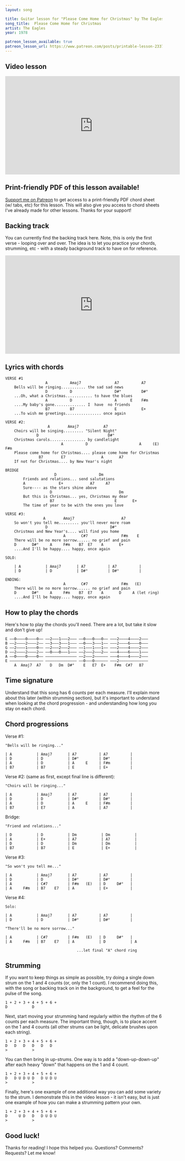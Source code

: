 ```yaml
---
layout: song

title: Guitar lesson for "Please Come Home for Christmas" by The Eagles
song_title:  Please Come Home for Christmas
artist: The Eagles
year: 1978

patreon_lesson_available: true
patreon_lesson_url: https://www.patreon.com/posts/printable-lesson-23379862
---
```


## Video lesson

<iframe width="560" height="315" src="https://www.youtube.com/embed/hwKxgI-6q-g?showinfo=0" frameborder="0" allowfullscreen></iframe><br />

<!-- Coming soon! -->

## Print-friendly PDF of this lesson available!

[Support me on Patreon](https://www.patreon.com/posts/printable-lesson-23379862) to get access to a print-friendly PDF chord sheet (w/ tabs, etc) for this lesson. This will also give you access to chord sheets I've already made for other lessons. Thanks for your support!

<!-- Coming soon! -->

## Backing track

You can currently find the backing track here. Note, this is only the first verse - looping over and over. The idea is to let you practice your chords, strumming, etc - with a steady background track to have on for reference.

<iframe width="560" height="315" src="https://www.youtube.com/embed/omWMQ7XGOBk?showinfo=0" frameborder="0" allowfullscreen></iframe><br />

<!--
<audio controls src="/audio/song-eagles-please-come-home-for-xmas-temp-backing-track.mp3">Your browser does not support the <code>audio</code> element.</audio> -->

## Lyrics with chords

    VERSE #1
                      A          Amaj7               A7          A7
        Bells will be ringing........... the sad sad news
                      D          D                   D#°         D#°
        ...Oh, what a Christmas............ to have the blues
                      A          D                   A      E    F#m
        ....My baby's gone.............. I  have  no friends
                      B7         B7                  E           E+
        ...To wish me greetings................ once again

    VERSE #2:
                       A        Amaj7           A7
        Choirs will be singing......... "Silent Night"
                  D                               D#°
        Christmas carols................ by candlelight
                             A          D                       A     (E)   F#m
        Please come home for Christmas.... please come home for Christmas
                   B7        E7                A       A7
        If not for Christmas.... by New Year's night

    BRIDGE
                          D                   Dm
            Friends and relations... send salutations
            A               E+            A7     A7
            Sure---- as the stars shine above
                        D                              Dm                             
            But this is Christmas... yes, Christmas my dear
                        B7                           E       E+
            The time of year to be with the ones you love

    VERSE #3:
                     A        Amaj7                     A7
        So won't you tell me......... you'll never more roam
                      D                            D#°
        Christmas and New Year's.... will find you home
                              A       C#7               F#m    E
        There will be no more sorrow...... no grief and pain
        D       D#°     A     F#m    B7  E7    A       E+
        ....And I'll be happy.... happy, once again

    SOLO:

        | A           | Amaj7       | A7          | A7          |
        | D           | D           | D#°         | D#°         |

    ENDING:
                              A       C#7               F#m   (E)
        There will be no more sorrow...... no grief and pain
        D       D#°     A     F#m    B7  E7    A       D     A (let ring)
        ....And I'll be happy.... happy, once again

## How to play the chords

Here's how to play the chords you'll need. There are a lot, but take it slow and don't give up!

    E ––0––––0––––0–– ––2–––1–––2––– ––0–––0–––0–– –––2––––4––––2–––
    B ––2––––2––––2–– ––3–––3–––1––– ––0–––3–––1–– –––2––––6––––0–––
    G ––2––––1––––0–– ––2–––2–––2––– ––1–––1–––1–– –––2––––4––––2–––
    D ––2––––2––––2–– ––0–––0–––1––– ––2–––2–––2–– –––4––––6––––1–––
    A ––0––––0––––0–– –––––––––––––– ––2–––2–––––– –––4––––4––––2–––
    E ––––––––––––––– –––––––––––––– ––0–––0–––––– –––2–––––––––––––
        A  Amaj7  A7    D   Dm  D#°    E   E7  E+    F#m  C#7   B7

## Time signature

Understand that this song has 6 counts per each measure. I'll explain more about this later (within strumming section), but it's important to understand when looking at the chord progression - and understanding how long you stay on each chord.

## Chord progressions

Verse #1:

    "Bells will be ringing..."

    | A           | Amaj7       | A7          | A7          |
    | D           | D           | D#°         | D#°         |
    | A           | D           | A     E     | F#m         |
    | B7          | B7          | E           | E+          |

Verse #2: (same as first, except final line is different):

    "Choirs will be ringing..."

    | A           | Amaj7       | A7          | A7          |
    | D           | D           | D#°         | D#°         |
    | A           | D           | A     E     | F#m         |
    | B7          | E7          | A           | A7          |

Bridge:

    "Friend and relations..."

    | D           | D           | Dm           | Dm           |
    | A           | E+          | A7           | A7           |
    | D           | D           | Dm           | Dm           |
    | B7          | B7          | E            | E+           |

Verse #3:

    "So won't you tell me..."

    | A           | Amaj7       | A7          | A7          |
    | D           | D           | D#°         | D#°         |
    | A           | C#7         | F#m   (E)   | D     D#°   |
    | A     F#m   | B7    E7    | A           | E+          |

Verse #4:

    Solo:

    | A           | Amaj7       | A7          | A7          |
    | D           | D           | D#°         | D#°         |

    "There'll be no more sorrow..."

    | A           | C#7         | F#m   (E)   | D     D#°   |
    | A     F#m   | B7    E7    | A           | D           | A

                                    ...let final "A" chord ring

## Strumming

If you want to keep things as simple as possible, try doing a single down strum on the 1 and 4 counts (or, only the 1 count). I recommend doing this, with the song or backing track on in the background, to get a feel for the pulse of the song.

    1 + 2 + 3 + 4 + 5 + 6 +
    D           D

Next, start moving your strumming hand regularly within the rhythm  of the 6 counts per each measure. The important thing, though, is to place accent on the 1 and 4 counts (all other strums can be light, delicate brushes upon each string).

    1 + 2 + 3 + 4 + 5 + 6 +
    D   D   D   D   D   D
    >           >

You can then bring in up-strums. One way is to add a "down-up-down-up" after each heavy "down" that happens on the 1 and 4 count.

    1 + 2 + 3 + 4 + 5 + 6 +
    D   D U D U D   D U D U
    >           >

Finally, here's one example of one additional way you can add some variety to the strum. I demonstrate this in the video lesson - it isn't easy, but is just one example of how you can make a strumming pattern your own.

    1 + 2 + 3 + 4 + 5 + 6 +
    D     U D   D   D U D U
    >           >

## Good luck!

Thanks for reading! I hope this helped you. Questions? Comments? Requests? Let me know!
